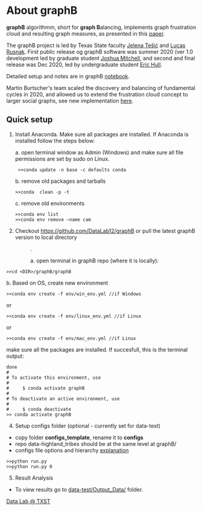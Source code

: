 # About graphB

**graphB** algorithmm, short for **graph B**alancing, implements graph frustration cloud and resulting graph measures, as presented in this [paper](https://arxiv.org/abs/2009.07776).  


The graphB project is led by  Texas State faculty [Jelena Tešić](jtesic.github.io) and [Lucas Rusnak](https://www.math.txstate.edu/about/people/faculty/rusnak.html). First public release og graphB software was summer 2020 (ver 1.0 development led by graduate student [Joshua Mitchell](https://lelon.io/), and second and final release was Dec 2020, led by undergraduate student [Eric Hull](https://github.com/hullo-eric).  

Detailed setup and notes are in graphB [notebook](GRAPHB.md). 

Martin Burtscher's team scaled the discovery and balancing of fundamental cycles in 2020, and allowed us to extend the frustration cloud concept to larger social graphs, see new implementation [here](https://userweb.cs.txstate.edu/~burtscher/research/graphB/).



## Quick setup


1. Install Anaconda. Make sure all packages are installed.  If Anaconda is installed follow the steps below: 

    a. open terminal window as Admin (Windows) and make sure all file permissions are set by sudo on Linux.
	```
     >>conda update -n base -c defaults conda 
	```
    b. remove old packages and tarballs
	```
    >>conda  clean -p -t
	```
    c. remove old environments
	```
    >>conda env list
    >>conda env remove –name cam 
	```

2. Checkout https://github.com/DataLab12/graphB or pull the latest graphB version to local directory <DIR> .

   a. open terminal in graphB repo (where it is locally):
```
>>cd <DIR>/graphB/graphB
```
   b. Based on OS, create new environment 
```
>>conda env create -f env/win_env.yml //if Windows
```
or 
```
>>conda env create -f env/linux_env.yml //if Linux
```
or 
```
>>conda env create -f env/mac_env.yml //if Linux
```
make sure all the packages are installed. If succesfull, this is the terminal output:
```
done
#
# To activate this environment, use
#
#     $ conda activate graphB
#
# To deactivate an active environment, use
#
#     $ conda deactivate
>> conda activate graphB
```
   
4. Setup configs folder (optional - currently set for data-test)
* copy folder **configs_template**, rename it to **configs** 
* repo data-highland_tribes should be at the same level at graphB/
* configs file options and hierarchy [explanation](configs_template/README.md)
```
>>python run.py
>>python run.py 0
```
5. Result Analysis 
* To view results go to [data-test/Output_Data/](data-test/Output_Data/) folder. 

[Data Lab @ TXST](DataLab12.github.io)
